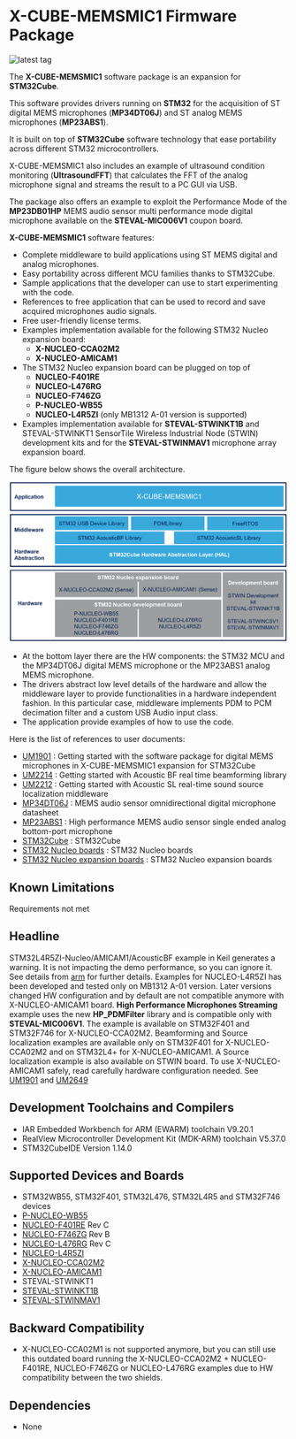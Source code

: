 # X-CUBE-MEMSMIC1 Firmware Package

![latest tag](https://img.shields.io/github/v/tag/STMicroelectronics/x-cube-memsmic1.svg?color=brightgreen)

The **X-CUBE-MEMSMIC1** software package is an expansion for **STM32Cube**. 

This software provides drivers running on **STM32** for the acquisition of ST digital MEMS microphones (**MP34DT06J**) and ST analog MEMS microphones (**MP23ABS1**). 

It is built on top of **STM32Cube** software technology that ease portability across different STM32 microcontrollers.

X-CUBE-MEMSMIC1 also includes an example of ultrasound condition monitoring (**UltrasoundFFT**) that calculates the FFT of the analog microphone signal and streams the result to a PC GUI via USB.

The package also offers an example to exploit the Performance Mode of the **MP23DB01HP** MEMS audio sensor multi performance mode digital microphone available on the **STEVAL-MIC006V1** coupon board.

**X-CUBE-MEMSMIC1** software features:

- Complete middleware to build applications using ST MEMS digital and analog microphones.
- Easy portability across different MCU families thanks to STM32Cube.
- Sample applications that the developer can use to start experimenting with the code.
- References to free application that can be used to record and save acquired microphones audio signals.
- Free user-friendly license terms.
- Examples implementation available for the following STM32 Nucleo expansion board: 
    - **X-NUCLEO-CCA02M2** 
    - **X-NUCLEO-AMICAM1**
- The STM32 Nucleo expansion board can be plugged on top of
    - **NUCLEO-F401RE**
	- **NUCLEO-L476RG**
    - **NUCLEO-F746ZG**
	- **P-NUCLEO-WB55**
    - **NUCLEO-L4R5ZI** (only MB1312 A-01 version is supported)
- Examples implementation available for **STEVAL-STWINKT1B** and STEVAL-STWINKT1 SensorTile Wireless Industrial Node (STWIN) development kits and for the **STEVAL-STWINMAV1**
microphone array expansion board.

The figure below shows the overall architecture.

![](_htmresc/X-CUBE-MEMSMIC1_components.PNG)

- At the bottom layer there are the HW components: the STM32 MCU and the MP34DT06J digital MEMS microphone or the MP23ABS1 analog MEMS microphone.
- The drivers abstract low level details of the hardware and allow the middleware layer to provide functionalities 
  in a hardware independent fashion. In this particular case, middleware implements PDM to PCM decimation filter 
  and a custom USB Audio input class.
- The application provide examples of how to use the code.

Here is the list of references to user documents:

- [UM1901](https://www.st.com/resource/en/user_manual/dm00187405.pdf) : Getting started with the software package for digital MEMS microphones in X-CUBE-MEMSMIC1 expansion for STM32Cube
- [UM2214](https://www.st.com/resource/en/user_manual/dm00391112.pdf) : Getting started with Acoustic BF real time beamforming library
- [UM2212](https://www.st.com/resource/en/user_manual/dm00390468.pdf) : Getting started with Acoustic SL real-time sound source localization middleware
- [MP34DT06J](https://www.st.com/content/st_com/en/products/audio-ics/mems-microphones/mp34dt06j.html) : MEMS audio sensor omnidirectional digital microphone datasheet
- [MP23ABS1](https://www.st.com/content/st_com/en/products/audio-ics/mems-microphones/mp23abs1.html) : High performance MEMS audio sensor single ended analog bottom-port microphone
- [STM32Cube](https://www.st.com/stm32cube) : STM32Cube
- [STM32 Nucleo boards](https://www.st.com/stm32nucleo) : STM32 Nucleo boards
- [STM32 Nucleo expansion boards](https://www.st.com/x-nucleo) : STM32 Nucleo expansion boards

## Known Limitations

Requirements not met

  Headline
  ----------------------------------------------------------
  STM32L4R5ZI-Nucleo/AMICAM1/AcousticBF example in Keil generates a warning. It is not impacting the demo performance, so you can ignore it. See details from [arm](https://developer.arm.com/documentation/ka002865/latest/) for further details.
  Examples for NUCLEO-L4R5ZI has been developed and tested only on MB1312 A-01 version. Later versions changed HW configuration and by default are not compatible anymore with X-NUCLEO-AMICAM1 board.
  **High Performance Microphones Streaming** example uses the new **HP_PDMFilter** library and is compatible only with **STEVAL-MIC006V1**. The example is available on STM32F401 and STM32F746 for X-NUCLEO-CCA02M2.
  Beamforming and Source localization examples are available only on STM32F401 for X-NUCLEO-CCA02M2 and on STM32L4+ for X-NUCLEO-AMICAM1. A Source localization example is also available on STWIN board.
  To use X-NUCLEO-AMICAM1 safely, read carefully hardware configuration needed. See [UM1901](https://www.st.com/resource/en/user_manual/dm00187405.pdf) and [UM2649](https://www.st.com/resource/en/user_manual/dm00663665.pdf)

## Development Toolchains and Compilers

-   IAR Embedded Workbench for ARM (EWARM) toolchain V9.20.1
-   RealView Microcontroller Development Kit (MDK-ARM) toolchain V5.37.0
-   STM32CubeIDE Version 1.14.0

## Supported Devices and Boards

- STM32WB55, STM32F401, STM32L476, STM32L4R5 and STM32F746 devices
- [P-NUCLEO-WB55](https://www.st.com/content/st_com/en/products/evaluation-tools/product-evaluation-tools/stm32-nucleo-expansion-boards/p-nucleo-wb55.html)
- [NUCLEO-F401RE](https://www.st.com/content/st_com/en/products/evaluation-tools/product-evaluation-tools/mcu-mpu-eval-tools/stm32-mcu-mpu-eval-tools/stm32-nucleo-boards/nucleo-f401re.html) Rev C
- [NUCLEO-F746ZG](https://www.st.com/content/st_com/en/products/evaluation-tools/product-evaluation-tools/mcu-mpu-eval-tools/stm32-mcu-mpu-eval-tools/stm32-nucleo-boards/nucleo-f746zg.html) Rev B
- [NUCLEO-L476RG](https://www.st.com/content/st_com/en/products/evaluation-tools/product-evaluation-tools/mcu-mpu-eval-tools/stm32-mcu-mpu-eval-tools/stm32-nucleo-boards/nucleo-l476rg.html) Rev C
- [NUCLEO-L4R5ZI](https://www.st.com/content/st_com/en/products/evaluation-tools/product-evaluation-tools/mcu-mpu-eval-tools/stm32-mcu-mpu-eval-tools/stm32-nucleo-boards/nucleo-l4r5zi.html)
- [X-NUCLEO-CCA02M2](https://www.st.com/content/st_com/en/products/ecosystems/stm32-open-development-environment/stm32-nucleo-expansion-boards/stm32-ode-sense-hw/x-nucleo-cca02m2.html)
- [X-NUCLEO-AMICAM1](https://www.st.com/content/st_com/en/products/ecosystems/stm32-open-development-environment/stm32-nucleo-expansion-boards/stm32-ode-sense-hw/x-nucleo-amicam1.html)
- STEVAL-STWINKT1
- [STEVAL-STWINKT1B](https://www.st.com/en/evaluation-tools/steval-stwinkt1b.html)
- [STEVAL-STWINMAV1](https://www.st.com/en/evaluation-tools/steval-stwinmav1.html)

## Backward Compatibility

- X-NUCLEO-CCA02M1 is not supported anymore, but you can still use this outdated board running the X-NUCLEO-CCA02M2 + NUCLEO-F401RE, NUCLEO-F746ZG or NUCLEO-L476RG examples due to HW compatibility between the two shields.

## Dependencies

- None
